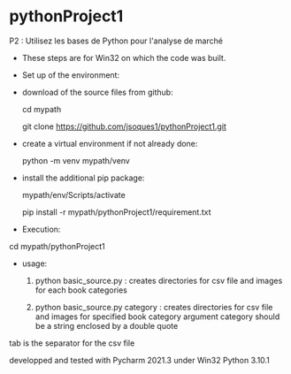# pythonProject1

P2 : Utilisez les bases de Python pour l'analyse de marché

* These steps are for Win32 on which the code was built.

* Set up of the environment:

* download of the source files from github:

	cd mypath

	git clone https://github.com/jsoques1/pythonProject1.git
	
* create a virtual environment if not already done:

	python -m venv mypath/venv

* install the additional pip package:
	
	mypath/env/Scripts/activate
		
	pip install -r mypath/pythonProject1/requirement.txt

* Execution:

cd mypath/pythonProject1

* usage:

    1) python basic_source.py : creates directories for csv file and images for each book categories
		
    2) python basic_source.py category : creates directories for csv file and images for specified book category
                                      argument category should be a string enclosed by a double quote
				
tab is the separator for the csv file
									  
developped and tested with Pycharm 2021.3 under Win32 Python 3.10.1

